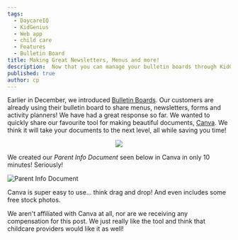 ```yaml
---
tags:
  - DaycareIQ
  - KidGenius
  - Web app
  - child care
  - Features
  - Bulletin Board
title: Making Great Newsletters, Menus and more!
description:  Now that you can manage your bulletin boards through KidGenius, make your posts beautiful using Canva, our favourite design tool.
published: true
author: cp
---
```

Earlier in December, we introduced [Bulletin Boards](http://blog.daycareiq.com/2016-Bulletin-Board).  Our customers are already using their bulletin board to share menus, newsletters, forms and activity planners!  We have had a great response so far.  We wanted to quickly share our favourite tool for making beautiful documents, [Canva](https://www.canva.com).  We think it will take your documents to the next level, all while saving you time!  
<p align="center">
  <img src="https://blog.daycareiq.com/site_assets/images/Canva_Logo.png">
</p>

We created our *Parent Info Document* seen below in Canva in only 10 minutes!  Seriously!

![Parent Info Document](https://blog.daycareiq.com/site_assets/images/Parent_Info_Sheet.png)

Canva is super easy to use... think drag and drop!  And even includes some free stock photos.

We aren't affiliated with Canva at all, nor are we receiving any compensation for this post.  We just really like the tool and think that childcare providers would like it as well!
